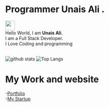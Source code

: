 # Programmer Unais Ali . 
<img src="https://raw.githubusercontent.com/ProgrammerGauCancel/changesrav/programmergaurav/master/images/hello.gif" width="30"> <br />Hello World, I am <strong>Unais Ali</strong>.<br />
I am a Full Stack Developer. <br/>
I Love Coding and  programming
<br/>
<br/>

![github stats](https://github-readme-stats.vercel.app/api?username=unaisshazan&show_icons=true&title_color=fff&theme=radical&hide=prs)
![Top Langs](https://github-readme-stats.vercel.app/api/top-langs/?username=unaisshazan&layout=compact&theme=radical)

# My Work and website
-[Portfolio](http://www.unaisali.com)
<br />
-[My Startup](https://www.utech-edu.com)
<br />
